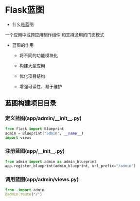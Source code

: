 # Flask蓝图

* 什么是蓝图

一个应用中或跨应用制作组件 和支持通用的门面模式

* 蓝图的作用
  
  * 将不同的功能模块化
  
  * 构建大型应用
  
  * 优化项目结构
  
  * 增强可读性，易于维护

## 蓝图构建项目目录

### 定义蓝图(app/admin/\_\_init\__.py)

```python
from flask import Blueprint
admin = Blueprint("admin", __name__)
import views
```

### 注册蓝图(app/\_\_init\_\_.py)

```python
from admin import admin as admin_blueprint
app.register_blueprint(admin_blueprint, url_prefix="/admin")
```

### 调用蓝图(app/admin/views.py)

```py
from .import admin
@admin.route("/")
```
